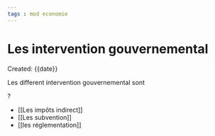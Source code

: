 ```yaml
---
tags : mod economie
---
```

# Les intervention gouvernemental
Created: {{date}}

Les different intervention gouvernemental sont  

?
- [[Les impôts indirect]]
- [[Les subvention]]
- [[les réglementation]] 
 
<!--SR:!2023-01-25,9,190-->